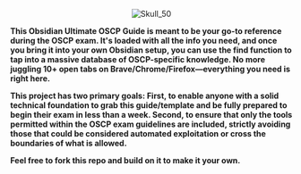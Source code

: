 <p align="center">
  <img src="https://github.com/user-attachments/assets/8fac8dee-2e54-46b7-9658-455c311341c5" alt="Skull_50" />
</p>

**This Obsidian Ultimate OSCP Guide is meant to be your go-to reference during the OSCP exam. It's loaded with all the info you need, and once you bring it into your own Obsidian setup, you can use the find function to tap into a massive database of OSCP-specific knowledge. No more juggling 10+ open tabs on Brave/Chrome/Firefox—everything you need is right here.**

**This project has two primary goals: First, to enable anyone with a solid technical foundation to grab this guide/template and be fully prepared to begin their exam in less than a week. Second, to ensure that only the tools permitted within the OSCP exam guidelines are included, strictly avoiding those that could be considered automated exploitation or cross the boundaries of what is allowed.**

**Feel free to fork this repo and build on it to make it your own.**
